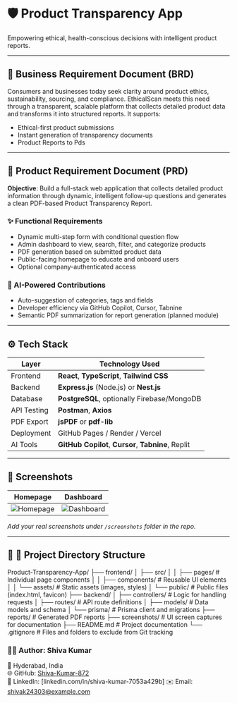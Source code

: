 
# 🛡️ Product Transparency App

Empowering ethical, health-conscious decisions with intelligent product reports.

---

## 📄 Business Requirement Document (BRD)

Consumers and businesses today seek clarity around product ethics, sustainability, sourcing, and compliance. EthicalScan meets this need through a transparent, scalable platform that collects detailed product data and transforms it into structured reports. It supports:

- Ethical-first product submissions
- Instant generation of transparency documents
- Product Reports to Pds

---

## 🎯 Product Requirement Document (PRD)

**Objective**: Build a full-stack web application that collects detailed product information through dynamic, intelligent follow-up questions and generates a clean PDF-based Product Transparency Report.

### ✨ Functional Requirements

- Dynamic multi-step form with conditional question flow
- Admin dashboard to view, search, filter, and categorize products
- PDF generation based on submitted product data
- Public-facing homepage to educate and onboard users
- Optional company-authenticated access

### 🧠 AI-Powered Contributions

- Auto-suggestion of categories, tags and fields
- Developer efficiency via GitHub Copilot, Cursor, Tabnine
- Semantic PDF summarization for report generation (planned module)

---

## ⚙️ Tech Stack

| Layer        | Technology Used                            |
| ------------ | ------------------------------------------- |
| Frontend     | **React**, **TypeScript**, **Tailwind CSS** |
| Backend      | **Express.js** (Node.js) or **Nest.js**     |
| Database     | **PostgreSQL**, optionally Firebase/MongoDB |
| API Testing  | **Postman**, **Axios**                      |
| PDF Export   | **jsPDF** or **pdf-lib**                    |
| Deployment   | GitHub Pages / Render / Vercel              |
| AI Tools     | **GitHub Copilot**, **Cursor**, **Tabnine**, Replit |

---

## 📸 Screenshots

| Homepage                             | Dashboard                            |
| ----------------------------------- | ------------------------------------- |
| ![Homepage](./screenshots/home.png) | ![Dashboard](./screenshots/dashboard.png) |

_Add your real screenshots under `/screenshots` folder in the repo._

---


## 📁 📁 Project Directory Structure


Product-Transparency-App/
├── frontend/
│   ├── src/
│   │   ├── pages/         # Individual page components
│   │   ├── components/    # Reusable UI elements
│   │   └── assets/        # Static assets (images, styles)
│   └── public/            # Public files (index.html, favicon)
├── backend/
│   ├── controllers/       # Logic for handling requests
│   ├── routes/            # API route definitions
│   ├── models/            # Data models and schema
│   └── prisma/            # Prisma client and migrations
├── reports/               # Generated PDF reports
├── screenshots/           # UI screen captures for documentation
├── README.md              # Project documentation
└── .gitignore             # Files and folders to exclude from Git tracking


### 👨‍💻 Author: Shiva Kumar

📍 Hyderabad, India  
🌐 GitHub: [Shiva-Kumar-872](https://github.com/Shiva-Kumar-872)  
💬 LinkedIn: [linkedin.com/in/shiva-kumar-7053a429b] 
✉️ Email: shivak24303@example.com 

